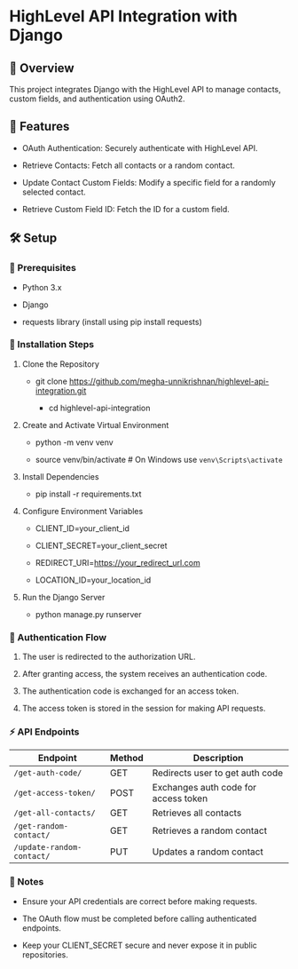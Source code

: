 # HighLevel API Integration with Django

## 🚀 Overview

This project integrates Django with the HighLevel API to manage contacts, custom fields, and authentication using OAuth2.

## 📌 Features

  - OAuth Authentication: Securely authenticate with HighLevel API.

  - Retrieve Contacts: Fetch all contacts or a random contact.

  - Update Contact Custom Fields: Modify a specific field for a randomly selected contact.

  - Retrieve Custom Field ID: Fetch the ID for a custom field.

## 🛠️ Setup

  ### 🔹 Prerequisites

  - Python 3.x

  - Django

  - requests library (install using pip install requests)

### 🔹 Installation Steps

  1. Clone the Repository

     - git clone https://github.com/megha-unnikrishnan/highlevel-api-integration.git
       
       - cd highlevel-api-integration
      
  2. Create and Activate Virtual Environment

     - python -m venv venv
       
     - source venv/bin/activate  # On Windows use `venv\Scripts\activate`
    
  3. Install Dependencies

     - pip install -r requirements.txt
    
  4. Configure Environment Variables

     - CLIENT_ID=your_client_id
       
     - CLIENT_SECRET=your_client_secret
    
     - REDIRECT_URI=https://your_redirect_url.com
    
     - LOCATION_ID=your_location_id
    
  5. Run the Django Server

     - python manage.py runserver

### 🔑 Authentication Flow  

  1. The user is redirected to the authorization URL.

  2. After granting access, the system receives an authentication code.

  3. The authentication code is exchanged for an access token.

  4. The access token is stored in the session for making API requests.

### ⚡ API Endpoints

| **Endpoint**               | **Method** | **Description**                                    |
|----------------------------|-----------|----------------------------------------------------|
| `/get-auth-code/`          | GET       | Redirects user to get auth code                   |
| `/get-access-token/`       | POST      | Exchanges auth code for access token              |
| `/get-all-contacts/`       | GET       | Retrieves all contacts                            |
| `/get-random-contact/`     | GET       | Retrieves a random contact                        |
| `/update-random-contact/`  | PUT       | Updates a random contact                          |



### 📝 Notes

- Ensure your API credentials are correct before making requests.

- The OAuth flow must be completed before calling authenticated endpoints.

- Keep your CLIENT_SECRET secure and never expose it in public repositories.

